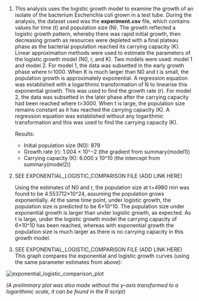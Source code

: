 1) This analysis uses the logistic growth model to examine the growth of an isolate of the bacterium Escherichia coli grown in a test tube. During the analysis, the dataset used was the **experiment.csv** file, which contains values for time (t) and population size (N). The growth reflected a logistic growth pattern, whereby there was rapid initial growth, then decreasing growth as resources were depleted with a final plateau phase as the bacterial population reached its carrying capacity (K). Linear approximation methods were used to estimate the parameters of the logistic growth model (N0, r, and K). Two models were used: model 1 and model 2. For model 1, the data was subsetted in the early growth phase where t<1000. When K is much larger than N0 and t is small, the population growth is approximately exponential. A regression equation was established with a logarithmic transformation of N to linearise this exponential growth. This was used to find the growth rate (r). For model 2, the data was subsetted in the later phase after the carrying capacity had been reached where t>3000. When t is large, the population size remains constant as it has reached the carrying capacity (K). A regression equation was established without any logarithmic transformation and this was used to find the carrying capacity (K).

   Results: 
     - Initial population size (N0): 879
     - Growth rate (r): 1.004 × 10^−2 (the gradient from summary(model1))
     - Carrying capacity (K): 6.000 x 10^10 (the intercept from summary(model2))

2) SEE EXPONENTIAL_LOGISTIC_COMPARISON FILE (ADD LINK HERE)

   Using the estimates of N0 and r, the population size at t=4980 min was found to be 4.553712×10^24, assuming the population grows exponentially. At the same time point, under logistic growth, the population size is predicted to be 6×10^10. The population size under exponential growth is larger than under logistic growth, as expected. As t is large, under the logistic growth model the carrying capacity of 6×10^10 has been reached, whereas with exponential growth the population size is much larger as there is no carrying capacity in this growth model. 

4) SEE EXPONENTIAL_LOGISTIC_COMPARISON FILE (ADD LINK HERE) This graph compares the exponential and logistic growth curves (using the same parameter estimates from above):

  ![exponential_logistic_comparison_plot](https://github.com/user-attachments/assets/e6bef9a0-cc13-498d-871c-33f7eedf4bc2)

 _(A preliminary plot was also made without the y-axis transformed to a logarithmic scale, it can be found in the R script)_
